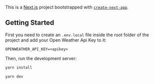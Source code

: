 This is a [Next.js](https://nextjs.org/) project bootstrapped with [`create-next-app`](https://github.com/vercel/next.js/tree/canary/packages/create-next-app).

## Getting Started

First you need to create an `.env.local` file inside the root folder of the project and add your Open Weather Api Key to it:

```
OPENWEATHER_API_KEY=<apikey>
```

Then, run the development server:

```bash
yarn install 

yarn dev
```
